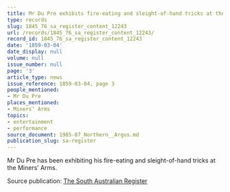 ```yaml
---
title: Mr Du Pre exhibits fire-eating and sleight-of-hand tricks at the Miners' Arms
type: records
slug: 1845_76_sa_register_content_12243
url: /records/1845_76_sa_register_content_12243/
record_id: 1845_76_sa_register_content_12243
date: '1859-03-04'
date_display: null
volume: null
issue_number: null
page: '3'
article_type: news
issue_reference: 1859-03-04, page 3
people_mentioned:
- Mr Du Pre
places_mentioned:
- Miners’ Arms
topics:
- entertainment
- performance
source_document: 1985-87_Northern__Argus.md
publication_slug: sa-register
---
```


Mr Du Pre has been exhibiting his fire-eating and sleight-of-hand tricks at the Miners’ Arms.

Source publication: [The South Australian Register](/publications/sa-register/)
